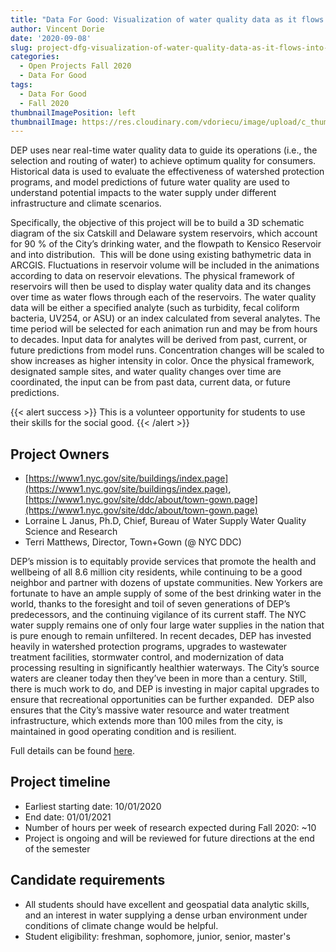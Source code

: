 ```yaml
---
title: "Data For Good: Visualization of water quality data as it flows into the NYC drinking water distribution system"
author: Vincent Dorie
date: '2020-09-08'
slug: project-dfg-visualization-of-water-quality-data-as-it-flows-into-the-nyc-drinking-water-distribution-system
categories:
  - Open Projects Fall 2020
  - Data For Good
tags:
  - Data For Good
  - Fall 2020
thumbnailImagePosition: left
thumbnailImage: https://res.cloudinary.com/vdoriecu/image/upload/c_thumb,w_200,g_face/v1599748699/leaky_pipe_eizjfc.png
---
```

DEP uses near real-time water quality data to guide its operations (i.e., the selection and routing of water) to achieve optimum quality for consumers. Historical data is used to evaluate the effectiveness of watershed protection programs, and model predictions of future water quality are used to understand potential impacts to the water supply under different infrastructure and climate scenarios. 

<!--more-->

Specifically, the objective of this project will be to build a 3D schematic diagram of the six Catskill and Delaware system reservoirs, which account for 90 % of the City’s drinking water, and the flowpath to Kensico Reservoir and into distribution.  This will be done using existing bathymetric data in ARCGIS. Fluctuations in reservoir volume will be included in the animations according to data on reservoir elevations. The physical framework of reservoirs will then be used to display water quality data and its changes over time as water flows through each of the reservoirs. The water quality data will be either a specified analyte (such as turbidity, fecal coliform bacteria, UV254, or ASU) or an index calculated from several analytes. The time period will be selected for each animation run and may be from hours to decades. Input data for analytes will be derived from past, current, or future predictions from model runs. Concentration changes will be scaled to show increases as higher intensity in color. Once the physical framework, designated sample sites, and water quality changes over time are coordinated, the input can be from past data, current data, or future predictions.

{{< alert success >}}
This is a volunteer opportunity for students to use their skills for the social good.
{{< /alert >}}

## Project Owners
+ [https://www1.nyc.gov/site/buildings/index.page](https://www1.nyc.gov/site/buildings/index.page), [https://www1.nyc.gov/site/ddc/about/town-gown.page](https://www1.nyc.gov/site/ddc/about/town-gown.page)
+ Lorraine L Janus, Ph.D, Chief, Bureau of Water Supply Water Quality Science and Research
+ Terri Matthews, Director, Town+Gown (@ NYC DDC)

DEP’s mission is to equitably provide services that promote the health and wellbeing of all 8.6 million city residents, while continuing to be a good neighbor and partner with dozens of upstate communities. New Yorkers are fortunate to have an ample supply of some of the best drinking water in the world, thanks to the foresight and toil of seven generations of DEP’s predecessors, and the continuing vigilance of its current staff. The NYC water supply remains one of only four large water supplies in the nation that is pure enough to remain unfiltered. 
In recent decades, DEP has invested heavily in watershed protection programs, upgrades to wastewater treatment facilities, stormwater control, and modernization of data processing resulting in significantly healthier waterways. The City’s source waters are cleaner today then they’ve been in more than a century. Still, there is much work to do, and DEP is investing in major capital upgrades to ensure that recreational opportunities can be further expanded.  DEP also ensures that the City’s massive water resource and water treatment infrastructure, which extends more than 100 miles from the city, is maintained in good operating condition and is resilient. 

Full details can be found [here](/file/town_gown_water_quality.pdf).

## Project timeline
+ Earliest starting date: 10/01/2020
+ End date: 01/01/2021
+ Number of hours per week of research expected during Fall 2020: ~10
+ Project is ongoing and will be reviewed for future directions at the end of the semester

## Candidate requirements
+ All students should have excellent and geospatial data analytic skills, and an interest in water supplying a dense urban environment under conditions of climate change would be helpful.
+ Student eligibility: freshman, sophomore, junior, senior, master's

